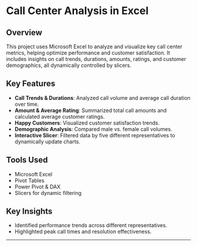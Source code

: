 


# Call Center Analysis in Excel

## Overview
This project uses Microsoft Excel to analyze and visualize key call center metrics, helping optimize performance and customer satisfaction. It includes insights on call trends, durations, amounts, ratings, and customer demographics, all dynamically controlled by slicers.

## Key Features
- **Call Trends & Durations**: Analyzed call volume and average call duration over time.
- **Amount & Average Rating**: Summarized total call amounts and calculated average customer ratings.
- **Happy Customers**: Visualized customer satisfaction trends.
- **Demographic Analysis**: Compared male vs. female call volumes.
- **Interactive Slicer**: Filtered data by five different representatives to dynamically update charts.

## Tools Used
- Microsoft Excel
- Pivot Tables
- Power Pivot & DAX
- Slicers for dynamic filtering

## Key Insights
- Identified performance trends across different representatives.
- Highlighted peak call times and resolution effectiveness.

---
